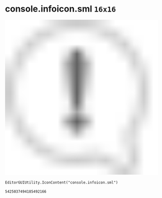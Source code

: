 # console.infoicon.sml `16x16`
<img src="/img/console.infoicon.sml.png" width=512 height=512>

``` CSharp
EditorGUIUtility.IconContent("console.infoicon.sml")
```
```
5425037494185492166
```
